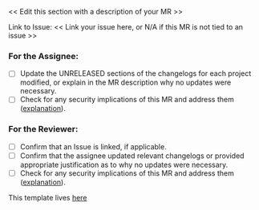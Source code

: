 << Edit this section with a description of your MR >>

Link to Issue: << Link your issue here, or N/A if this MR is not tied to an issue >>

### For the Assignee:
- [ ] Update the UNRELEASED sections of the changelogs for each project modified, 
        or explain in the MR description why no updates were necessary.
- [ ] Check for any security implications of this MR and address them ([explanation](https://gitlab.com/tumult-labs/tumult/-/wikis/Developer-Tips-and-Tweaks/MRSecurityChecklist)).

### For the Reviewer:
- [ ] Confirm that an Issue is linked, if applicable.
- [ ] Confirm that the assignee updated relevant changelogs or provided appropriate
    justification as to why no updates were necessary.
- [ ] Check for any security implications of this MR and address them ([explanation](https://gitlab.com/tumult-labs/tumult/-/wikis/Developer-Tips-and-Tweaks/MRSecurityChecklist)).

This template lives [here](https://gitlab.com/tumult-labs/core/-/blob/dev/.gitlab/merge_request_templates/default_template.md)
